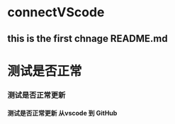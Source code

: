 ﻿# connectVScode
## this is the first chnage README.md 
# 测试是否正常 
### 测试是否正常更新 
#### 测试是否正常更新  从vscode  到 GitHub 
